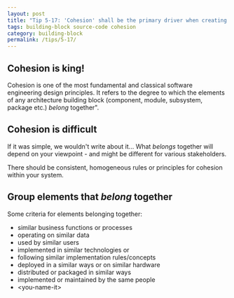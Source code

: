 ```yaml
---
layout: post
title: "Tip 5-17: 'Cohesion' shall be the primary driver when creating architecture building blocks!"
tags: building-block source-code cohesion
category: building-block
permalink: /tips/5-17/
---
```


## Cohesion is king!

Cohesion is one of the most fundamental and classical software engineering
design principles. It refers to the degree to which the elements of
any architecture building block (component, module, subsystem, package etc.)
_belong_ together".


## Cohesion is difficult

If it was simple, we wouldn't write about it... What _belongs_ together
will depend on your viewpoint - and might be different for various stakeholders.

There should be consistent, homogeneous rules or principles for cohesion
within your system.

## Group elements that _belong_ together

Some criteria for elements belonging together:

* similar business functions or processes
* operating on similar data
* used by similar users
* implemented in similar technologies or
* following similar implementation rules/concepts
* deployed in a similar ways or on similar hardware
* distributed or packaged in similar ways
* implemented or maintained by the same people
* &lt;you-name-it>
